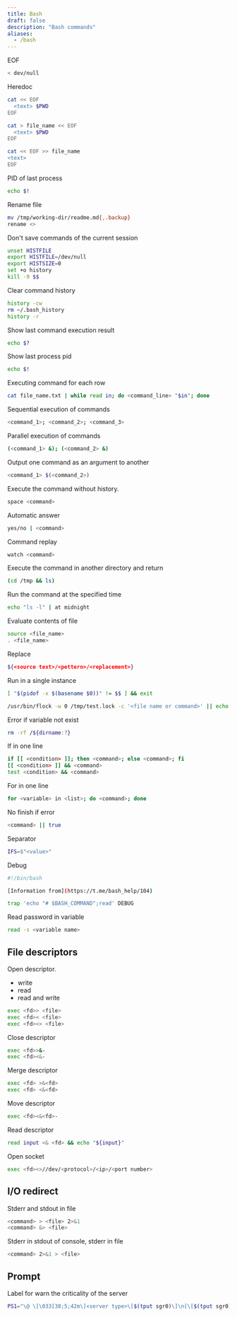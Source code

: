 ```yaml
---
title: Bash
draft: false
description: "Bash commands"
aliases:
  - /bash
---
```


EOF

```bash
< dev/null
```

Heredoc

```bash
cat << EOF
  <text> $PWD
EOF
```

```bash
cat > file_name << EOF
  <text> $PWD
EOF
```

```bash
cat << EOF >> file_name
<text>
EOF
```

PID of last process

```bash
echo $!
```

Rename file

```bash
mv /tmp/working-dir/readme.md{,.backup}
rename <>
```

Don't save commands of the current session

```bash
unset HISTFILE
export HISTFILE=/dev/null
export HISTSIZE=0
set +o history
kill -9 $$
```

Clear command history

```bash
history -cw
rm ~/.bash_history
history -r
```

Show last command execution result

```bash
echo $?
```

Show last process pid

```bash
echo $!
```

Executing command for each row

```bash
cat file_name.txt | while read in; do <command_line> "$in"; done
```

Sequential execution of commands

```bash
<command_1>; <command_2>; <command_3>
```

Parallel execution of commands

```bash
(<command_1> &); (<command_2> &)
```

Output one command as an argument to another

```bash
<command_1> $(<command_2>)
```

Execute the command without history.

```bash
space <command>
```

Automatic answer

```bash
yes/no | <command>
```

Сommand replay

```bash
watch <command>
```

Execute the command in another directory and return

```bash
(cd /tmp && ls)
```

Run the command at the specified time

```bash
echo "ls -l" | at midnight
```

Evaluate contents of file

```bash
source <file_name>
. <file_name>
```

Replace

```bash
${<source text>/<pettern>/<replacement>}
```

Run in a single instance

```bash
[ "$(pidof -x $(basename $0))" != $$ ] && exit
```

```bash
/usr/bin/flock -w 0 /tmp/test.lock -c '<file name or command>' || echo "cannot be executed an instance already runs"
```

Error if variable not exist

```bash
rm -rf /${dirname:?}
```

If in one line

```bash
if [[ <condition> ]]; then <command>; else <command>; fi
[[ <condition> ]] && <command>
test <condition> && <command>
```

For in one line

```bash
for <variable> in <list>; do <command>; done
```

No finish if error

```bash
<command> || true
```

Separator

```bash
IFS=$"<value>"
```

Debug

```bash
#!/bin/bash

[Information from](https://t.me/bash_help/104)

trap 'echo "# $BASH_COMMAND";read' DEBUG
```

Read password in variable

```bash
read -s <variable name>
```

## File descriptors

Open descriptor.

- write
- read
- read and write

```bash
exec <fd>> <file>
exec <fd>< <file>
exec <fd><> <file>
```

Close descriptor

```bash
exec <fd>>&-
exec <fd><&-
```

Merge descriptor

```bash
exec <fd> >&<fd>
exec <fd> <&<fd>
```

Move descriptor

```bash
exec <fd><&<fd>-
```

Read descriptor

```bash
read input <& <fd> && echo "${input}"
```

Open socket

```bash
exec <fd><>//dev/<protocol>/<ip>/<port number>
```

## I/O redirect

Stderr and stdout in file

```bash
<command> > <file> 2>&1
<command> &> <file>
```

Stderr in stdout of console, stderr in file

```bash
<command> 2>&1 > <file> 
```

## Prompt

Label for warn the criticality of the server

```bash
PS1="\@ \[\033[38;5;42m\]<server type>\[$(tput sgr0)\]\n[\[$(tput sgr0)\]\[\033[38;5;75m\]\u\[$(tput sgr0)\]@\[$(tput sgr0)\]\[\033[38;5;42m\]\h\[$(tput sgr0)\] \W]\\$ \[$(tput sgr0)\]"
```
